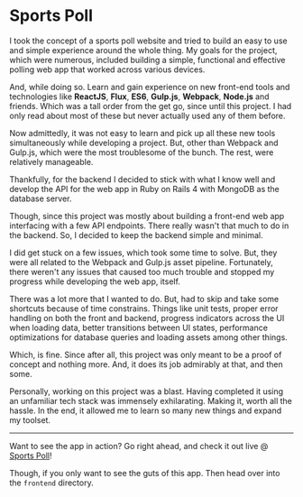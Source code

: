 # Sports Poll

I took the concept of a sports poll website and tried to build an easy to use and simple experience around the whole thing. My goals for the project, which were numerous, included building a simple, functional and effective polling web app that worked across various devices.

And, while doing so. Learn and gain experience on new front-end tools and technologies like **ReactJS**, **Flux**, **ES6**, **Gulp.js**, **Webpack**, **Node.js** and friends. Which was a tall order from the get go, since until this project. I had only read about most of these but never actually used any of them before.

Now admittedly, it was not easy to learn and pick up all these new tools simultaneously while developing a project. But, other than Webpack and Gulp.js, which were the most troublesome of the bunch. The rest, were relatively manageable.

Thankfully, for the backend I decided to stick with what I know well and develop the API for the web app in Ruby on Rails 4 with MongoDB as the database server.

Though, since this project was mostly about building a front-end web app interfacing with a few API endpoints. There really wasn't that much to do in the backend. So, I decided to keep the backend simple and minimal.

I did get stuck on a few issues, which took some time to solve. But, they were all related to the Webpack and Gulp.js asset pipeline. Fortunately, there weren't any issues that caused too much trouble and stopped my progress while developing the web app, itself.

There was a lot more that I wanted to do. But, had to skip and take some shortcuts because of time constrains. Things like unit tests, proper error handling on both the front and backend, progress indicators across the UI when loading data, better transitions between UI states, performance optimizations for database queries and loading assets among other things.

Which, is fine. Since after all, this project was only meant to be a proof of concept and nothing more. And, it does its job admirably at that, and then some.

Personally, working on this project was a blast. Having completed it using an unfamiliar tech stack was immensely exhilarating. Making it, worth all the hassle. In the end, it allowed me to learn so many new things and expand my toolset.

---

Want to see the app in action? Go right ahead, and check it out live @ [Sports Poll](http://sportspoll.herokuapp.com/)!

Though, if you only want to see the guts of this app. Then head over into the `frontend` directory.

